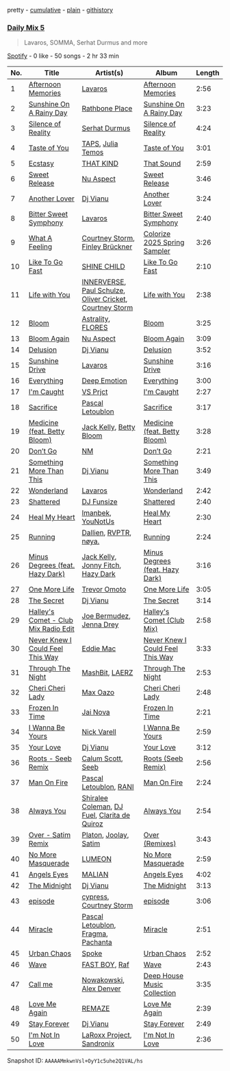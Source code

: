 pretty - [cumulative](/playlists/cumulative/37i9dQZF1E35783e1v1tLq.md) - [plain](/playlists/plain/37i9dQZF1E35783e1v1tLq) - [githistory](https://github.githistory.xyz/mdn522/spotify-playlist-archive/blob/main/playlists/plain/37i9dQZF1E35783e1v1tLq)

### [Daily Mix 5](https://open.spotify.com/playlist/37i9dQZF1E35783e1v1tLq)

> Lavaros, SOMMA, Serhat Durmus and more

[Spotify](https://open.spotify.com/user/spotify) - 0 like - 50 songs - 2 hr 33 min

| No. | Title | Artist(s) | Album | Length |
|---|---|---|---|---|
| 1 | [Afternoon Memories](https://open.spotify.com/track/54qecgMjEvAQm0NoShlxHc) | [Lavaros](https://open.spotify.com/artist/56QnFN63OBCffhsKBcm78z) | [Afternoon Memories](https://open.spotify.com/album/0Z0QbTPVBRGCuTLjPsxuJx) | 2:56 |
| 2 | [Sunshine On A Rainy Day](https://open.spotify.com/track/7AF1QK0AM9lWEoTUeik0On) | [Rathbone Place](https://open.spotify.com/artist/6CF3f7dEQV2oNUEUzGQwO4) | [Sunshine On A Rainy Day](https://open.spotify.com/album/1mbufCZNXHrwTrFwzHMreZ) | 3:23 |
| 3 | [Silence of Reality](https://open.spotify.com/track/3WTawy48FDVeLvDp6wckmh) | [Serhat Durmus](https://open.spotify.com/artist/1R2iRWvuwwokMKGHirNGTD) | [Silence of Reality](https://open.spotify.com/album/5OiFe7lwxiOUhZ1O9oYN0l) | 4:24 |
| 4 | [Taste of You](https://open.spotify.com/track/3zRjYB4Nd0ou1Sy5xR5ZgV) | [TAPS](https://open.spotify.com/artist/5QrxDmLYwnp8YopBdNlwG3), [Julia Temos](https://open.spotify.com/artist/4sUiTGTyvwqW4SVx4urOac) | [Taste of You](https://open.spotify.com/album/2KSMy7VUfYyy7sGStP5hi4) | 3:01 |
| 5 | [Ecstasy](https://open.spotify.com/track/2K1WjqzeMlnQ412x7msDEf) | [THAT KIND](https://open.spotify.com/artist/4zxtCQ4mwZH38FVCSbpqlZ) | [That Sound](https://open.spotify.com/album/7tSONoRtPDEB6kZBeEEz0R) | 2:59 |
| 6 | [Sweet Release](https://open.spotify.com/track/0C6Sbwuo42ebcvGWeWCSEq) | [Nu Aspect](https://open.spotify.com/artist/4NhRml5ZOfNaYJAHUE0XwT) | [Sweet Release](https://open.spotify.com/album/4zTXYBo17dUAANAVmiJLtO) | 3:46 |
| 7 | [Another Lover](https://open.spotify.com/track/5Cfe9ooVWhv5Z0WOVOg72O) | [Dj Vianu](https://open.spotify.com/artist/20UG9RJ4pMncdPXRgA8mrl) | [Another Lover](https://open.spotify.com/album/3pAIop6Zy6YLzuAgqXH5oI) | 3:24 |
| 8 | [Bitter Sweet Symphony](https://open.spotify.com/track/7KAdFPQFcNVklfV8Ekt4GL) | [Lavaros](https://open.spotify.com/artist/56QnFN63OBCffhsKBcm78z) | [Bitter Sweet Symphony](https://open.spotify.com/album/2fO8PGb6h57rDMyY2a0pT4) | 2:40 |
| 9 | [What A Feeling](https://open.spotify.com/track/4MqY1JHLLfI0V62iZ3MDNa) | [Courtney Storm](https://open.spotify.com/artist/6zd0ClAbzCmZ9qReLzekUV), [Finley Brückner](https://open.spotify.com/artist/5uKGAkqfrnsEV2sgPYvlb0) | [Colorize 2025 Spring Sampler](https://open.spotify.com/album/76pZhLeFjeLzer3jAul94N) | 3:26 |
| 10 | [Like To Go Fast](https://open.spotify.com/track/0J8V24T1hRDQ7IS2zEFw4G) | [SHINE CHILD](https://open.spotify.com/artist/4SCEvku4atfpiyK28G2uGX) | [Like To Go Fast](https://open.spotify.com/album/2YKIvwgstdwpd4mrE0A94w) | 2:10 |
| 11 | [Life with You](https://open.spotify.com/track/356zh8gZWsTSQqtJBUpJ3b) | [INNERVERSE](https://open.spotify.com/artist/0lIiVp6FVbJR2utszYQhNf), [Paul Schulze](https://open.spotify.com/artist/32o1qg6YNbckc4BDFqBBdY), [Oliver Cricket](https://open.spotify.com/artist/5kU4kGnYmdsBioNmQ0meDr), [Courtney Storm](https://open.spotify.com/artist/6zd0ClAbzCmZ9qReLzekUV) | [Life with You](https://open.spotify.com/album/63Md1X2XSpmMlfxXuBmWOe) | 2:38 |
| 12 | [Bloom](https://open.spotify.com/track/1rb65ahUV0k2QYq4x3Fi9y) | [Astrality](https://open.spotify.com/artist/6KGv020mJkIjQH5YPDSBcZ), [FLORES](https://open.spotify.com/artist/6ijryPR4MbExatvDQD1AhY) | [Bloom](https://open.spotify.com/album/1ytnZ8jmwW5KYIvsh3fXdp) | 3:25 |
| 13 | [Bloom Again](https://open.spotify.com/track/6sZYTNw51HHsYNEvVrJWPe) | [Nu Aspect](https://open.spotify.com/artist/4NhRml5ZOfNaYJAHUE0XwT) | [Bloom Again](https://open.spotify.com/album/3Yz3PNoOnlwYwoARFkEydC) | 3:09 |
| 14 | [Delusion](https://open.spotify.com/track/3lfXIjBaYSsThDHwKiHzV3) | [Dj Vianu](https://open.spotify.com/artist/20UG9RJ4pMncdPXRgA8mrl) | [Delusion](https://open.spotify.com/album/0Zn1d5YAWZbEv2gjxuK8OB) | 3:52 |
| 15 | [Sunshine Drive](https://open.spotify.com/track/1oiuAcQyot7TgBUZSzNDOO) | [Lavaros](https://open.spotify.com/artist/56QnFN63OBCffhsKBcm78z) | [Sunshine Drive](https://open.spotify.com/album/2WjSKmRFym679nh9a9yxpo) | 3:16 |
| 16 | [Everything](https://open.spotify.com/track/2jTb27ORGUVTBJqLRNp8h9) | [Deep Emotion](https://open.spotify.com/artist/7b94cJ9Zrt1O5MXXsbmvLe) | [Everything](https://open.spotify.com/album/25V6A0xYnCJWppZMjZsXwc) | 3:00 |
| 17 | [I'm Caught](https://open.spotify.com/track/2GAPYBErq1VPtCrAIyT69B) | [VS Prjct](https://open.spotify.com/artist/5NGhNgjAPerBPAAKlYt9ie) | [I'm Caught](https://open.spotify.com/album/7N3FMGjNDoWIRw0DK3kciE) | 2:27 |
| 18 | [Sacrifice](https://open.spotify.com/track/7ohIVwjfkygpO1Nr3L2Utl) | [Pascal Letoublon](https://open.spotify.com/artist/0oXTS2yHUnuji1R7kc9J9a) | [Sacrifice](https://open.spotify.com/album/0CvatjEeK2b1YHWWxfJC9U) | 3:17 |
| 19 | [Medicine \(feat\. Betty Bloom\)](https://open.spotify.com/track/5QpmOkxVbi63rY5a1VmyWj) | [Jack Kelly](https://open.spotify.com/artist/1qXQAJC0HsasWQhGI8P1QC), [Betty Bloom](https://open.spotify.com/artist/028AENVWICmqAiAj5xXncO) | [Medicine \(feat\. Betty Bloom\)](https://open.spotify.com/album/62MZQyThHHh3xs5gfXDOP7) | 3:28 |
| 20 | [Don’t Go](https://open.spotify.com/track/1EKtV9XP7aJGiPkS35EzNl) | [NM](https://open.spotify.com/artist/6DSuRHXUb51grra5uWPI6d) | [Don’t Go](https://open.spotify.com/album/4RJALOH270QyYc0NLqvZXz) | 2:21 |
| 21 | [Something More Than This](https://open.spotify.com/track/0re77oDp0Uo09E3h9eOxPx) | [Dj Vianu](https://open.spotify.com/artist/20UG9RJ4pMncdPXRgA8mrl) | [Something More Than This](https://open.spotify.com/album/3Fqo69Uz40JIdKsPWHl1tn) | 3:49 |
| 22 | [Wonderland](https://open.spotify.com/track/79tVB3JZAs2APwYokjg91d) | [Lavaros](https://open.spotify.com/artist/56QnFN63OBCffhsKBcm78z) | [Wonderland](https://open.spotify.com/album/7AlWrvoqjiOpKocMlznPNb) | 2:42 |
| 23 | [Shattered](https://open.spotify.com/track/5Te55vQ1A43MNWhUFDVHmg) | [DJ Funsize](https://open.spotify.com/artist/1QBLVxciT2dAfiyKEHhXrH) | [Shattered](https://open.spotify.com/album/75nmiqwAjlHbc2qkJpthDo) | 2:40 |
| 24 | [Heal My Heart](https://open.spotify.com/track/5RaIR7tKEdO3tf4gpSgQ7P) | [Imanbek](https://open.spotify.com/artist/5rGrDvrLOV2VV8SCFVGWlj), [YouNotUs](https://open.spotify.com/artist/67ghKnycRX6VM1xfqJSMlH) | [Heal My Heart](https://open.spotify.com/album/1RZBZTyRggeKIRzw7O5JNy) | 2:30 |
| 25 | [Running](https://open.spotify.com/track/0jklS76hKfMUIUuhlMoke2) | [Dallien](https://open.spotify.com/artist/3iAbOn3r0bXmmxyQYBxVHJ), [RVPTR](https://open.spotify.com/artist/48fFW9rHg6jYYbPPnI1Ye4), [nøya.](https://open.spotify.com/artist/7uQIdGvojsQWSphx9QHNYD) | [Running](https://open.spotify.com/album/3QGBIxkCLXi5Xc2qg8nc9x) | 2:24 |
| 26 | [Minus Degrees \(feat\. Hazy Dark\)](https://open.spotify.com/track/6umTbhbaxf4N8cJ2QF0mmp) | [Jack Kelly](https://open.spotify.com/artist/1qXQAJC0HsasWQhGI8P1QC), [Jonny Fitch](https://open.spotify.com/artist/2AlBluK3C2jvShnm7j2zqF), [Hazy Dark](https://open.spotify.com/artist/1Qh7Wf2TpruL25A4nHGKyq) | [Minus Degrees \(feat\. Hazy Dark\)](https://open.spotify.com/album/0LkMuO1r9hxQbUsA0ax3rD) | 3:16 |
| 27 | [One More Life](https://open.spotify.com/track/4Q18cIXFG1bPoQrbqywddo) | [Trevor Omoto](https://open.spotify.com/artist/4pPAzgTbXAwdRjMokhcwtx) | [One More Life](https://open.spotify.com/album/2uQ0yofxygxgywLYpKoVgB) | 3:05 |
| 28 | [The Secret](https://open.spotify.com/track/4zFFsW6qfRLMoYxxLzFW1p) | [Dj Vianu](https://open.spotify.com/artist/20UG9RJ4pMncdPXRgA8mrl) | [The Secret](https://open.spotify.com/album/26oJWZ0u7XtRRyQyYuLtkS) | 3:14 |
| 29 | [Halley's Comet \- Club Mix Radio Edit](https://open.spotify.com/track/3j3BNOWqaLyK765xcbmMBn) | [Joe Bermudez](https://open.spotify.com/artist/7mphkwym0SorytUy38iNzm), [Jenna Drey](https://open.spotify.com/artist/46wEh5f9PggGSqpJcPFqmT) | [Halley's Comet \(Club Mix\)](https://open.spotify.com/album/1p6XJd6egnCPOhTvrKJRkE) | 2:58 |
| 30 | [Never Knew I Could Feel This Way](https://open.spotify.com/track/5956F5hBeD68VVTeNjHqJv) | [Eddie Mac](https://open.spotify.com/artist/76tgXVLNI0Ms0xFsV6JsT9) | [Never Knew I Could Feel This Way](https://open.spotify.com/album/1CaXIJN5FgyB0kPNWkdonP) | 3:33 |
| 31 | [Through The Night](https://open.spotify.com/track/0OTxyXl67uf77d553TRLZZ) | [MashBit](https://open.spotify.com/artist/2ZUktxXMg0flZ5HGHSd5HZ), [LAERZ](https://open.spotify.com/artist/3W6bMB2vXWCqDeKvH1VfYv) | [Through The Night](https://open.spotify.com/album/4TKa6T1e1L5Jxudu9OTVJU) | 2:53 |
| 32 | [Cheri Cheri Lady](https://open.spotify.com/track/6dHGS1EnyJ0nXLkjjJNV2b) | [Max Oazo](https://open.spotify.com/artist/5uNCgXcFgj0OyipmIk8ZUi) | [Cheri Cheri Lady](https://open.spotify.com/album/7H5u1If8qjrfs4g90pMUpe) | 2:48 |
| 33 | [Frozen In Time](https://open.spotify.com/track/6nVkRuIBYjG01YL9D7ZBnl) | [Jai Nova](https://open.spotify.com/artist/7m0d5KbIfUlF3aY9KnTw5U) | [Frozen In Time](https://open.spotify.com/album/1s61sYU5kkTXO2XJ98I4Oe) | 2:21 |
| 34 | [I Wanna Be Yours](https://open.spotify.com/track/0V9raTkW24E3mrf7ZemeNB) | [Nick Varell](https://open.spotify.com/artist/07CXpjxPqiolSnHZ6s2w5G) | [I Wanna Be Yours](https://open.spotify.com/album/25DHImNhUXmjq3x7EXlzBL) | 2:59 |
| 35 | [Your Love](https://open.spotify.com/track/7bk6DQZVHGzbweO3nX3Epr) | [Dj Vianu](https://open.spotify.com/artist/20UG9RJ4pMncdPXRgA8mrl) | [Your Love](https://open.spotify.com/album/7qVjLhdmC8AHgbOiixaDcZ) | 3:12 |
| 36 | [Roots \- Seeb Remix](https://open.spotify.com/track/4PiYXwMUKpyLlSxBnQG0HK) | [Calum Scott](https://open.spotify.com/artist/6ydoSd3N2mwgwBHtF6K7eX), [Seeb](https://open.spotify.com/artist/5iNrZmtVMtYev5M9yoWpEq) | [Roots \(Seeb Remix\)](https://open.spotify.com/album/4EIUiXLfEL2rTu5p3ZkK1l) | 2:56 |
| 37 | [Man On Fire](https://open.spotify.com/track/4OKkbosoXkfKYXxibXRmt5) | [Pascal Letoublon](https://open.spotify.com/artist/0oXTS2yHUnuji1R7kc9J9a), [RANI](https://open.spotify.com/artist/3SYnDj7btg9gFY7ps8m5d5) | [Man On Fire](https://open.spotify.com/album/77eJN6kno441IKlu6A0DcB) | 2:24 |
| 38 | [Always You](https://open.spotify.com/track/3jZP1bPAJyiAAXQ9LlYdjc) | [Shiralee Coleman](https://open.spotify.com/artist/7q1u9tWian8y9CsWikyt2h), [DJ Fuel](https://open.spotify.com/artist/7b0zZiMJHNpszsfdqgFDyA), [Clarita de Quiroz](https://open.spotify.com/artist/6WPPCmPLrmweYTz1ApYL34) | [Always You](https://open.spotify.com/album/1OIfnWD6Cd3gzHmrrE40Wx) | 2:54 |
| 39 | [Over \- Satim Remix](https://open.spotify.com/track/4xrMge9rM4ukK1mTL3Bhcb) | [Platon](https://open.spotify.com/artist/1ThFfXSuqEg0SDhZNZMQoe), [Joolay](https://open.spotify.com/artist/130rCXd8ham6R69mepyJaH), [Satim](https://open.spotify.com/artist/3lkdvSDubV8xAkYW4A4xGU) | [Over \(Remixes\)](https://open.spotify.com/album/5zsNGJ31jZ63CsMbEjUm1h) | 3:43 |
| 40 | [No More Masquerade](https://open.spotify.com/track/7EvMmmnStonR6B63BoSNiY) | [LUMEON](https://open.spotify.com/artist/3p1EL7ga0Cn3nYwa0ePDYR) | [No More Masquerade](https://open.spotify.com/album/6ikeZBVLYVCGMI7L2SWni7) | 2:59 |
| 41 | [Angels Eyes](https://open.spotify.com/track/5jZ9GkX3pkpP6N1tep3hTf) | [MALIAN](https://open.spotify.com/artist/0d6VNGVzfu99Bs0qi6CpD2) | [Angels Eyes](https://open.spotify.com/album/2WhIBScUwJvAbTAOSTCnC6) | 4:02 |
| 42 | [The Midnight](https://open.spotify.com/track/7bMuNR1o4B5yQpCcr04JRL) | [Dj Vianu](https://open.spotify.com/artist/20UG9RJ4pMncdPXRgA8mrl) | [The Midnight](https://open.spotify.com/album/3gfehUR9UfYOyPZKnwnjjE) | 3:13 |
| 43 | [episode](https://open.spotify.com/track/7nszldP9W5SgyjB71BAd1t) | [cypress](https://open.spotify.com/artist/79zVLUQbkjvJkseM6ftkaH), [Courtney Storm](https://open.spotify.com/artist/6zd0ClAbzCmZ9qReLzekUV) | [episode](https://open.spotify.com/album/5xPjOZ6Rj07uNYu93CTiQk) | 3:06 |
| 44 | [Miracle](https://open.spotify.com/track/2HdOttcKITlLxcfJITbdtE) | [Pascal Letoublon](https://open.spotify.com/artist/0oXTS2yHUnuji1R7kc9J9a), [Fragma](https://open.spotify.com/artist/2t9efDsc10DtZpi4LP3BJJ), [Pachanta](https://open.spotify.com/artist/6JJbKj7rr0akgMZ9gBevrU) | [Miracle](https://open.spotify.com/album/6ED6p3aBgQqdOWPExESrQZ) | 2:51 |
| 45 | [Urban Chaos](https://open.spotify.com/track/6H0qZ5Eia0igxsnULvHKcJ) | [Spoke](https://open.spotify.com/artist/4f0WTQMfVyb9aH6FGqjHkd) | [Urban Chaos](https://open.spotify.com/album/28QYXjshETTFFB8sd2l3Cz) | 2:52 |
| 46 | [Wave](https://open.spotify.com/track/5msO1c9VNP14k2t4EvXEsi) | [FAST BOY](https://open.spotify.com/artist/56Qz2XwGj7FxnNKrfkWjnb), [Raf](https://open.spotify.com/artist/3rlKqNmhaP9UiC0wFQyFS3) | [Wave](https://open.spotify.com/album/3DKPygymXWTbAyxp30AbAp) | 2:43 |
| 47 | [Call me](https://open.spotify.com/track/1Z3zg19b1PjLZmwM4FNCZS) | [Nowakowski](https://open.spotify.com/artist/7cxXaDQVROzeARSqBTXIO8), [Alex Denver](https://open.spotify.com/artist/5lvYf7jMbqDSaxDtgNLU98) | [Deep House Music Collection](https://open.spotify.com/album/0yaxLExfWsOFBLWFFxyrv1) | 3:35 |
| 48 | [Love Me Again](https://open.spotify.com/track/12xaXygie1XDgi97m7OKon) | [REMAZE](https://open.spotify.com/artist/7JgLMiRf1ogwmyTskyD8vB) | [Love Me Again](https://open.spotify.com/album/1CYs7Pdvr0yyX5NfjIicHd) | 2:39 |
| 49 | [Stay Forever](https://open.spotify.com/track/7MpstHLPQKAalnRTcHJxhZ) | [Dj Vianu](https://open.spotify.com/artist/20UG9RJ4pMncdPXRgA8mrl) | [Stay Forever](https://open.spotify.com/album/6a6kRGfg4vjCcFnrTH6iPy) | 2:49 |
| 50 | [I'm Not In Love](https://open.spotify.com/track/0cmjsYoaKBQAAh3u8EpTVW) | [LaRoxx Project](https://open.spotify.com/artist/6U5BSRuKoLbpIoYJMdmNT2), [Sandronix](https://open.spotify.com/artist/1LrYoc7iEEgRP3mgAoNrrl) | [I'm Not In Love](https://open.spotify.com/album/5tJCoBqh4CtGjh9xlnHBgg) | 2:36 |

Snapshot ID: `AAAAAMmkwnVsl+OyY1c5uhe2Q1VAL/hs`
